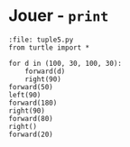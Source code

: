 # Jouer - `print`

```{codeplay}
:file: tuple5.py
from turtle import *

for d in (100, 30, 100, 30):
    forward(d)
    right(90)
forward(50)
left(90)
forward(180)
right(90)
forward(80)
right()
forward(20)
```
